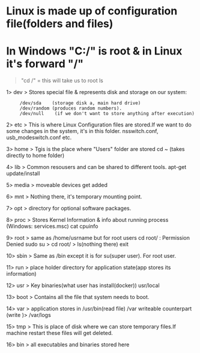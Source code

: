 # Linux is made up of configuration file(folders and files)
# In Windows "C:/" is root & in Linux it's forward "/"

> "cd /" = this will take us to root
>ls

1> dev > Stores special file & represents disk and storage on our system:

         /dev/sda    (storage disk a, main hard drive)
         /dev/random (produces random numbers).
         /dev/null    (if we don't want to store anything after execution)


2> etc > This is where Linux Configuration files are stored.If we want to do some changes in the system, it's in this folder.
          nsswitch.conf, usb_modeswitch.conf etc.


3> home > Tgis is the place where "Users" folder are stored
           cd ~ (takes directly to home folder)


4> lib > Common resousers and can be shared to different tools.
            apt-get update/install

5> media > moveable devices get added


6> mnt > Nothing there, it's temporary mounting point.


7> opt > directory for optional software packages.


8> proc > Stores Kernel Information & info about running process (Windows: services.msc)
         cat cpuinfo


9> root > same as /home/usrname but for root users
          cd root/ : Permission Denied
          sudo su > cd root/ > ls(nothing there)
          exit

10> sbin > Same as /bin except it is for su(super user). For root user.


11> run > place holder directory for application state(app stores its information)


12> usr > Key binaries(what user has install(docker))
          usr/local

   
13> boot > Contains all the file that system needs to boot.

14> var > 
          application stores in /usr/bin(read file)
          /var writeable counterpart (write )> /var/logs

15> tmp > This is place of disk where we can store temporary files.If machine restart these files will get deleted.

16> bin > all executables and binaries stored here